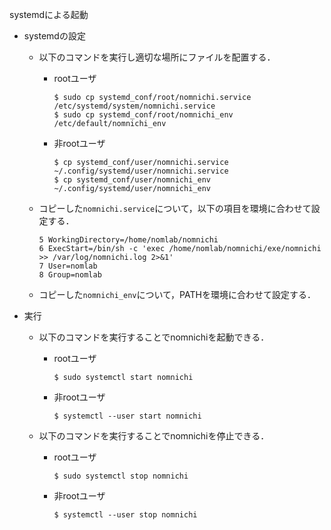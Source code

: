systemdによる起動

+ systemdの設定
  + 以下のコマンドを実行し適切な場所にファイルを配置する．
    + rootユーザ
      ```
      $ sudo cp systemd_conf/root/nomnichi.service /etc/systemd/system/nomnichi.service
      $ sudo cp systemd_conf/root/nomnichi_env /etc/default/nomnichi_env
      ```
    + 非rootユーザ
      ```
      $ cp systemd_conf/user/nomnichi.service ~/.config/systemd/user/nomnichi.service
      $ cp systemd_conf/user/nomnichi_env ~/.config/systemd/user/nomnichi_env
      ```
   
  + コピーした`nomnichi.service`について，以下の項目を環境に合わせて設定する．
    ```
    5 WorkingDirectory=/home/nomlab/nomnichi
    6 ExecStart=/bin/sh -c 'exec /home/nomlab/nomnichi/exe/nomnichi >> /var/log/nomnichi.log 2>&1'
    7 User=nomlab
    8 Group=nomlab
    ```

  + コピーした`nomnichi_env`について，PATHを環境に合わせて設定する．

+ 実行
  + 以下のコマンドを実行することでnomnichiを起動できる．
    + rootユーザ
      ```
      $ sudo systemctl start nomnichi
      ```
    + 非rootユーザ
      ```
      $ systemctl --user start nomnichi
      ```
    
  + 以下のコマンドを実行することでnomnichiを停止できる．
    + rootユーザ
      ```
      $ sudo systemctl stop nomnichi
      ```
    
    + 非rootユーザ
      ```
      $ systemctl --user stop nomnichi
      ```
